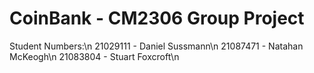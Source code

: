 # CoinBank - CM2306 Group Project

Student Numbers:\n
21029111 - Daniel Sussmann\n
21087471 - Natahan McKeogh\n
21083804 - Stuart Foxcroft\n
